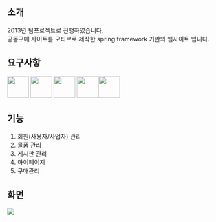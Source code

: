 ## 소개
2013년 팀프로젝트로 진행하였습니다.  
공동구매 사이트를 모티브로 제작한 spring framework 기반의 웹사이트 입니다. 

## 요구사항
<img src="https://cdn.rawgit.com/konpa/devicon/master/icons/spring/spring-plain.svg" width="50px" height="50px"/> <img src="https://cdn.rawgit.com/konpa/devicon/master/icons/java/java-plain.svg" width="50px" height="50px"/>
<img src="https://cdn.rawgit.com/konpa/devicon/master/icons/javascript/javascript-plain.svg" width="50px" height="50px"/> <img src="https://cdn.rawgit.com/konpa/devicon/master/icons/css3/css3-plain.svg" width="50px" height="50px"/><img src="https://cdn.rawgit.com/konpa/devicon/master/icons/mysql/mysql-plain.svg" width="50px" height="50px"/>

## 기능
 1. 회원(사용자/사업자) 관리 
 2. 물품 관리
 3. 게시판 관리
 4. 마이페이지
 5. 구매관리
## 화면
<img src="https://github.com/cri-kim/img/blob/main/202107240257.JPG?raw=true"/>
